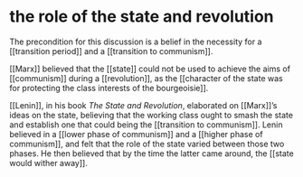 # the role of the state and revolution

The precondition for this discussion is a belief in the necessity for a [[transition period]] and a [[transition to communism]].

[[Marx]] believed that the [[state]] could not be used to achieve the aims of [[communism]] during a [[revolution]], as the [[character of the state was for protecting the class interests of the bourgeoisie]].

[[Lenin]], in his book _The State and Revolution_, elaborated on [[Marx]]&rsquo;s ideas on the state, believing that the working class ought to smash the state and establish one that could being the [[transition to communism]]. Lenin believed in a [[lower phase of communism]] and a [[higher phase of communism]], and felt that the role of the state varied between those two phases. He then believed that by the time the latter came around, the [[state would wither away]].

